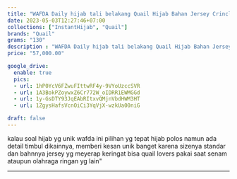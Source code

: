 ```yaml
---
title: "WAFDA Daily hijab tali belakang Quail Hijab Bahan Jersey Crincle"
date: 2023-05-03T12:27:46+07:00
collections: ["InstantHijab", "Quail"]
brands: "Quail"
grams: "130"
description : "WAFDA Daily hijab tali belakang Quail Hijab Bahan Jersey Crincle"
price: "57,000.00"

google_drive:
  enable: true
  pics:
  - url: 1hP0YcV6FZwuFIttwRF4y-9VYoUzccSVR
  - url: 1A3BokPZoywxZ6Cr772W_oIDRR1EWMGGd
  - url: 1y-GsDTY93JqEAbRItxvQMjnVbdHWM3HT
  - url: 1ZgysHafsVcnOiCi3YqVjX-wzkUa00niG

draft: false
---
```


kalau soal hijab yg unik  wafda ini pilihan yg tepat 
hijab polos namun ada detail timbul dikainnya, memberi kesan  unik banget
karena sizenya standar dan bahnnya jersey yg meyerap keringat 
bisa quail lovers pakai saat senam ataupun olahraga ringan yg lain"

----    
 
